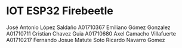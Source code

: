 # IOT ESP32 Firebeetle 

José Antonio López Saldaño A01710367
Emiliano Gómez Gonzalez A01710711
Cristian Chavez Guia A01710680
Axel Camacho Villafuerte A01710217
Fernando Josue Matute Soto
Ricardo Navarro Gomez

